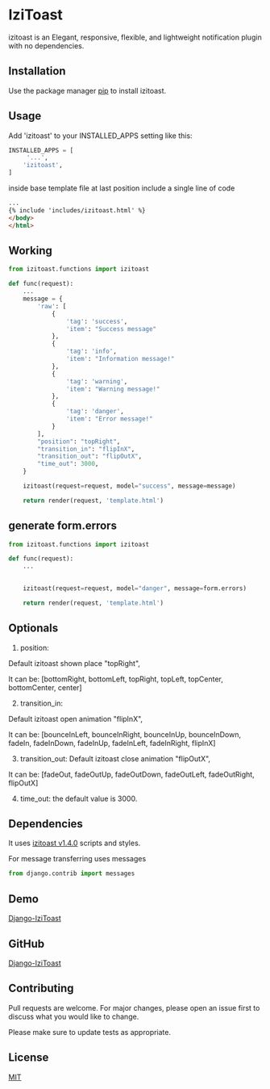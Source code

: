 # IziToast

izitoast is an Elegant, responsive, flexible, and lightweight notification plugin with no dependencies.

## Installation

Use the package manager [pip](https://pip.pypa.io/en/stable/) to install izitoast.



## Usage

Add 'izitoast' to your INSTALLED_APPS setting like this:

```python
INSTALLED_APPS = [
     '...',
    'izitoast',
]
```

inside base template file at last position include a single line of code

```html
...
{% include 'includes/izitoast.html' %}
</body>
</html>
```

## Working

```python
from izitoast.functions import izitoast

def func(request):
    ...
    message = {
        'raw': [
            {
                'tag': 'success',
                'item': "Success message"
            },
            {
                'tag': 'info',
                'item': "Information message!"
            },
            {
                'tag': 'warning',
                'item': "Warning message!"
            },
            {
                'tag': 'danger',
                'item': "Error message!"
            } 
        ],
        "position": "topRight",
        "transition_in": "flipInX",
        "transition_out": "flipOutX",
        "time_out": 3000,
    }

    izitoast(request=request, model="success", message=message)

    return render(request, 'template.html')
```

## generate form.errors
```python
from izitoast.functions import izitoast

def func(request):
    ...
    

    izitoast(request=request, model="danger", message=form.errors)

    return render(request, 'template.html')
```

## Optionals
1. position: 

 Default izitoast shown place "topRight",

 It can be: [bottomRight, bottomLeft, topRight, topLeft, topCenter, bottomCenter, center]

2. transition_in:

 Default izitoast open animation "flipInX",

 It can be: [bounceInLeft, bounceInRight, bounceInUp, bounceInDown, fadeIn, fadeInDown, fadeInUp, fadeInLeft, fadeInRight, flipInX]

3. transition_out:
 Default izitoast close animation "flipOutX",

 It can be: [fadeOut, fadeOutUp, fadeOutDown, fadeOutLeft, fadeOutRight, flipOutX]

4. time_out:
 the default value is 3000.


## Dependencies

It uses [izitoast v1.4.0](https://izitoast.marcelodolza.com/) scripts and styles.

For message transferring uses messages 
```python 
from django.contrib import messages
```


## Demo

[Django-IziToast](https://djangoizitoast.pythonanywhere.com/)

## GitHub

[Django-IziToast](https://github.com/abdulrahim-uj/izitoast/)


## Contributing

Pull requests are welcome. For major changes, please open an issue first
to discuss what you would like to change.

Please make sure to update tests as appropriate.

## License

[MIT](https://choosealicense.com/licenses/mit/)






